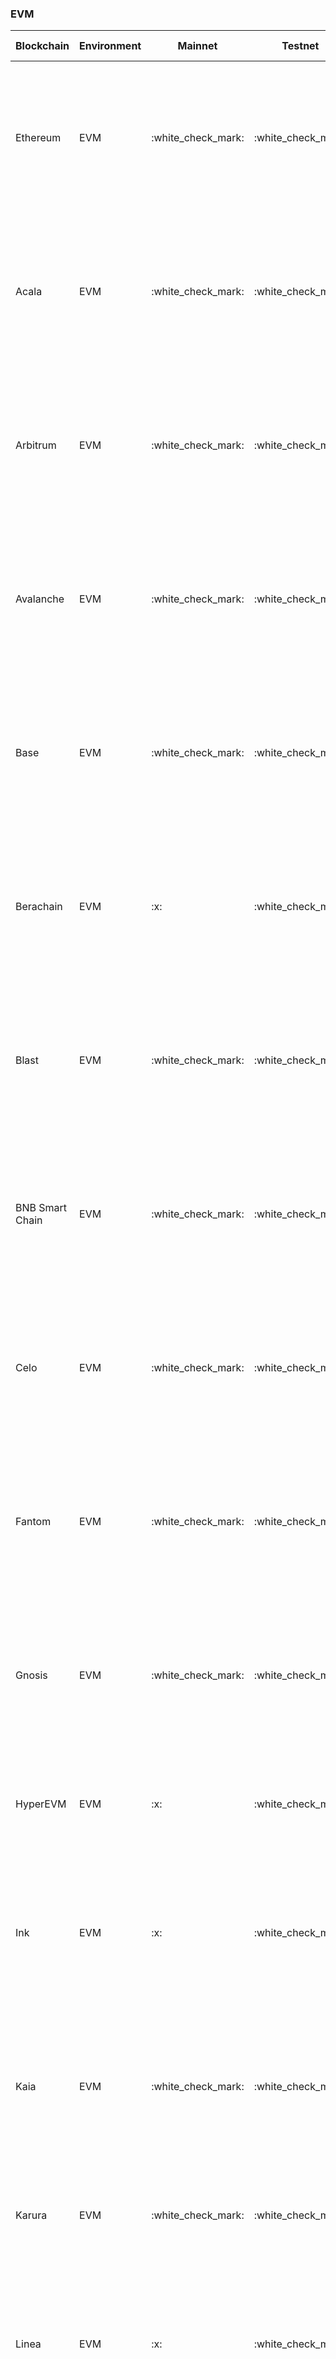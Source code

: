 <!-- The content in this file is auto-generated. Do not modify this file directly. Please see the README.md in the wormhole-mkdocs/scripts directory to learn how to update this page. -->
<!--SUPPORTED_BLOCKCHAIN_CARDS-->
<div class="full-width" markdown>

### EVM

<table data-full-width="true" markdown><thead><th>Blockchain</th><th>Environment</th><th>Mainnet</th><th>Testnet</th><th>Quick Links</th></thead><tbody><tr><td>Ethereum</td><td>EVM</td><td>:white_check_mark:</td><td>:white_check_mark:</td><td>
  :material-web: <a href="https://ethereum.org/" target="_blank">Website</a><br>
  :material-file-document: <a href="https://ethereum.org/en/developers/docs/" target="_blank">Developer Docs</a><br>
  :octicons-package-16: <a href="https://etherscan.io/" target="_blank">Block Explorer</a></td></tr><tr><td>Acala</td><td>EVM</td><td>:white_check_mark:</td><td>:white_check_mark:</td><td>
  :material-web: <a href="https://acala.network/" target="_blank">Website</a><br>
  :material-file-document: <a href="https://evmdocs.acala.network/" target="_blank">Developer Docs</a><br>
  :octicons-package-16: <a href="https://acala.subscan.io/" target="_blank">Block Explorer</a></td></tr><tr><td>Arbitrum</td><td>EVM</td><td>:white_check_mark:</td><td>:white_check_mark:</td><td>
  :material-web: <a href="https://arbitrum.io/" target="_blank">Website</a><br>
  :material-file-document: <a href="https://docs.arbitrum.io/" target="_blank">Developer Docs</a><br>
  :octicons-package-16: <a href="https://arbiscan.io/" target="_blank">Block Explorer</a></td></tr><tr><td>Avalanche</td><td>EVM</td><td>:white_check_mark:</td><td>:white_check_mark:</td><td>
  :material-web: <a href="https://www.avax.network/" target="_blank">Website</a><br>
  :material-file-document: <a href="https://docs.avax.network/" target="_blank">Developer Docs</a><br>
  :octicons-package-16: <a href="https://snowtrace.io/" target="_blank">Block Explorer</a></td></tr><tr><td>Base</td><td>EVM</td><td>:white_check_mark:</td><td>:white_check_mark:</td><td>
  :material-web: <a href="https://base.org/" target="_blank">Website</a><br>
  :material-file-document: <a href="https://docs.base.org/" target="_blank">Developer Docs</a><br>
  :octicons-package-16: <a href="https://goerli.basescan.org/" target="_blank">Block Explorer</a></td></tr><tr><td>Berachain</td><td>EVM</td><td>:x:</td><td>:white_check_mark:</td><td>
  :material-web: <a href="https://www.berachain.com/" target="_blank">Website</a><br>
  :material-file-document: <a href="https://docs.berachain.com/" target="_blank">Developer Docs</a><br>
  :octicons-package-16: <a href="https://bartio.beratrail.io/" target="_blank">Block Explorer</a></td></tr><tr><td>Blast</td><td>EVM</td><td>:white_check_mark:</td><td>:white_check_mark:</td><td>
  :material-web: <a href="https://blast.io/" target="_blank">Website</a><br>
  :material-file-document: <a href="https://docs.blast.io/about-blast" target="_blank">Developer Docs</a><br>
  :octicons-package-16: <a href="https://docs.blast.io/tools/block-explorers#block-explorers" target="_blank">Block Explorer</a></td></tr><tr><td>BNB Smart Chain</td><td>EVM</td><td>:white_check_mark:</td><td>:white_check_mark:</td><td>
  :material-web: <a href="https://www.bnbchain.org/en/smartChain" target="_blank">Website</a><br>
  :material-file-document: <a href="https://docs.bnbchain.org/" target="_blank">Developer Docs</a><br>
  :octicons-package-16: <a href="https://bscscan.com/" target="_blank">Block Explorer</a></td></tr><tr><td>Celo</td><td>EVM</td><td>:white_check_mark:</td><td>:white_check_mark:</td><td>
  :material-web: <a href="https://celo.org/" target="_blank">Website</a><br>
  :material-file-document: <a href="https://docs.celo.org/" target="_blank">Developer Docs</a><br>
  :octicons-package-16: <a href="https://explorer.celo.org/mainnet/" target="_blank">Block Explorer</a></td></tr><tr><td>Fantom</td><td>EVM</td><td>:white_check_mark:</td><td>:white_check_mark:</td><td>
  :material-web: <a href="https://fantom.foundation/" target="_blank">Website</a><br>
  :material-file-document: <a href="https://docs.fantom.foundation/" target="_blank">Developer Docs</a><br>
  :octicons-package-16: <a href="https://ftmscan.com/" target="_blank">Block Explorer</a></td></tr><tr><td>Gnosis</td><td>EVM</td><td>:white_check_mark:</td><td>:white_check_mark:</td><td>
  :material-web: <a href="https://www.gnosis.io/" target="_blank">Website</a><br>
  :material-file-document: <a href="https://docs.gnosischain.com/" target="_blank">Developer Docs</a><br>
  :octicons-package-16: <a href="https://gnosisscan.io/" target="_blank">Block Explorer</a></td></tr><tr><td>HyperEVM</td><td>EVM</td><td>:x:</td><td>:white_check_mark:</td><td>
  :material-web: <a href="https://hyperfoundation.org/" target="_blank">Website</a><br>
  :material-file-document: <a href="https://hyperliquid.gitbook.io/hyperliquid-docs" target="_blank">Developer Docs</a><br></td></tr><tr><td>Ink</td><td>EVM</td><td>:x:</td><td>:white_check_mark:</td><td>
  :material-web: <a href="https://inkonchain.com/" target="_blank">Website</a><br>
  :material-file-document: <a href="https://docs.inkonchain.com/" target="_blank">Developer Docs</a><br>
  :octicons-package-16: <a href="https://explorer-sepolia.inkonchain.com/" target="_blank">Block Explorer</a></td></tr><tr><td>Kaia</td><td>EVM</td><td>:white_check_mark:</td><td>:white_check_mark:</td><td>
  :material-web: <a href="https://kaia.io/" target="_blank">Website</a><br>
  :material-file-document: <a href="https://docs.kaia.io/" target="_blank">Developer Docs</a><br>
  :octicons-package-16: <a href="https://kaiascan.io/" target="_blank">Block Explorer</a></td></tr><tr><td>Karura</td><td>EVM</td><td>:white_check_mark:</td><td>:white_check_mark:</td><td>
  :material-web: <a href="https://acala.network/karura" target="_blank">Website</a><br>
  :material-file-document: <a href="https://evmdocs.acala.network/" target="_blank">Developer Docs</a><br></td></tr><tr><td>Linea</td><td>EVM</td><td>:x:</td><td>:white_check_mark:</td><td>
  :material-web: <a href="https://linea.build/" target="_blank">Website</a><br>
  :material-file-document: <a href="https://docs.linea.build/" target="_blank">Developer Docs</a><br>
  :octicons-package-16: <a href="https://docs.linea.build/get-started/build/block-explorers" target="_blank">Block Explorer</a></td></tr><tr><td>Mantle</td><td>EVM</td><td>:white_check_mark:</td><td>:white_check_mark:</td><td>
  :material-web: <a href="https://www.mantle.xyz/" target="_blank">Website</a><br>
  :material-file-document: <a href="https://docs.mantle.xyz/network/introduction/overview" target="_blank">Developer Docs</a><br>
  :octicons-package-16: <a href="https://mantlescan.xyz/" target="_blank">Block Explorer</a></td></tr><tr><td>Monad</td><td>EVM</td><td>:x:</td><td>:white_check_mark:</td><td>
  :material-web: <a href="https://www.monad.xyz/" target="_blank">Website</a><br>
  :material-file-document: <a href="https://docs.monad.xyz/" target="_blank">Developer Docs</a><br></td></tr><tr><td>Moonbeam</td><td>EVM</td><td>:white_check_mark:</td><td>:white_check_mark:</td><td>
  :material-web: <a href="https://moonbeam.network/" target="_blank">Website</a><br>
  :material-file-document: <a href="https://docs.moonbeam.network/" target="_blank">Developer Docs</a><br>
  :octicons-package-16: <a href="https://moonscan.io/" target="_blank">Block Explorer</a></td></tr><tr><td>Neon</td><td>EVM</td><td>:x:</td><td>:white_check_mark:</td><td>
  :material-web: <a href="https://neonevm.org/" target="_blank">Website</a><br>
  :material-file-document: <a href="https://neonevm.org/docs/" target="_blank">Developer Docs</a><br>
  :octicons-package-16: <a href="https://neonscan.org/" target="_blank">Block Explorer</a></td></tr><tr><td>Oasis</td><td>EVM</td><td>:white_check_mark:</td><td>:white_check_mark:</td><td>
  :material-web: <a href="https://oasisprotocol.org/" target="_blank">Website</a><br>
  :material-file-document: <a href="https://docs.oasis.io/" target="_blank">Developer Docs</a><br>
  :octicons-package-16: <a href="https://docs.oasis.io/dapp/cipher/#block-explorers" target="_blank">Block Explorer</a></td></tr><tr><td>Optimism</td><td>EVM</td><td>:white_check_mark:</td><td>:white_check_mark:</td><td>
  :material-web: <a href="https://www.optimism.io/" target="_blank">Website</a><br>
  :material-file-document: <a href="https://docs.optimism.io/" target="_blank">Developer Docs</a><br>
  :octicons-package-16: <a href="https://optimistic.etherscan.io/" target="_blank">Block Explorer</a></td></tr><tr><td>Polygon</td><td>EVM</td><td>:white_check_mark:</td><td>:white_check_mark:</td><td>
  :material-web: <a href="https://polygon.technology/" target="_blank">Website</a><br>
  :material-file-document: <a href="https://docs.polygon.technology/" target="_blank">Developer Docs</a><br>
  :octicons-package-16: <a href="https://polygonscan.com/" target="_blank">Block Explorer</a></td></tr><tr><td>Rootstock</td><td>EVM</td><td>:white_check_mark:</td><td>:white_check_mark:</td><td>
  :material-web: <a href="https://rootstock.io/" target="_blank">Website</a><br>
  :material-file-document: <a href="https://dev.rootstock.io/" target="_blank">Developer Docs</a><br>
  :octicons-package-16: <a href="https://explorer.rootstock.io/" target="_blank">Block Explorer</a></td></tr><tr><td>Scroll</td><td>EVM</td><td>:white_check_mark:</td><td>:white_check_mark:</td><td>
  :material-web: <a href="https://scroll.io/" target="_blank">Website</a><br>
  :material-file-document: <a href="https://docs.scroll.io/en/home/" target="_blank">Developer Docs</a><br>
  :octicons-package-16: <a href="https://scrollscan.com/" target="_blank">Block Explorer</a></td></tr><tr><td>Seievm</td><td>EVM</td><td>:x:</td><td>:white_check_mark:</td><td></td></tr><tr><td>SNAXchain</td><td>EVM</td><td>:white_check_mark:</td><td>:white_check_mark:</td><td>
  :material-web: <a href="https://synthetix.io/" target="_blank">Website</a><br>
  :material-file-document: <a href="https://docs.synthetix.io/v3/" target="_blank">Developer Docs</a><br>
  :octicons-package-16: <a href="https://explorer.snaxchain.io/" target="_blank">Block Explorer</a></td></tr><tr><td>Unichain</td><td>EVM</td><td>:white_check_mark:</td><td>:white_check_mark:</td><td>
  :material-web: <a href="https://www.unichain.org/" target="_blank">Website</a><br>
  :material-file-document: <a href="https://docs.unichain.org/docs" target="_blank">Developer Docs</a><br>
  :octicons-package-16: <a href="https://sepolia.uniscan.xyz/" target="_blank">Block Explorer</a></td></tr><tr><td>World Chain</td><td>EVM</td><td>:white_check_mark:</td><td>:white_check_mark:</td><td>
  :material-web: <a href="https://world.org/world-chain" target="_blank">Website</a><br>
  :material-file-document: <a href="https://docs.world.org/" target="_blank">Developer Docs</a><br>
  :octicons-package-16: <a href="https://docs.world.org/world-chain/providers/explorers" target="_blank">Block Explorer</a></td></tr><tr><td>X Layer</td><td>EVM</td><td>:white_check_mark:</td><td>:white_check_mark:</td><td>
  :material-web: <a href="https://www.okx.com/xlayer" target="_blank">Website</a><br>
  :material-file-document: <a href="https://www.okx.com/xlayer/docs/developer/build-on-xlayer/about-xlayer" target="_blank">Developer Docs</a><br>
  :octicons-package-16: <a href="https://zksync.l2scan.co/" target="_blank">Block Explorer</a></td></tr></tbody></table>

### SVM

<table data-full-width="true" markdown><thead><th>Blockchain</th><th>Environment</th><th>Mainnet</th><th>Testnet</th><th>Quick Links</th></thead><tbody><tr><td>Solana</td><td>SVM</td><td>:white_check_mark:</td><td>:white_check_mark:</td><td>
  :material-web: <a href="https://solana.com/" target="_blank">Website</a><br>
  :material-file-document: <a href="https://solana.com/docs" target="_blank">Developer Docs</a><br>
  :octicons-package-16: <a href="https://explorer.solana.com/" target="_blank">Block Explorer</a></td></tr><tr><td>Pythnet</td><td>SVM</td><td>:white_check_mark:</td><td>:white_check_mark:</td><td>
  :material-web: <a href="https://www.pyth.network/" target="_blank">Website</a><br>
  :material-file-document: <a href="https://docs.pyth.network/home" target="_blank">Developer Docs</a><br>
  :octicons-package-16: <a href="https://sepolia-optimism.etherscan.io/" target="_blank">Block Explorer</a></td></tr></tbody></table>

### AVM

<table data-full-width="true" markdown><thead><th>Blockchain</th><th>Environment</th><th>Mainnet</th><th>Testnet</th><th>Quick Links</th></thead><tbody><tr><td>Algorand</td><td>AVM</td><td>:white_check_mark:</td><td>:white_check_mark:</td><td>
  :material-web: <a href="https://algorand.com" target="_blank">Website</a><br>
  :material-file-document: <a href="https://developer.algorand.org" target="_blank">Developer Docs</a><br>
  :octicons-package-16: <a href="https://allo.info/" target="_blank">Block Explorer</a></td></tr></tbody></table>

### CosmWasm

<table data-full-width="true" markdown><thead><th>Blockchain</th><th>Environment</th><th>Mainnet</th><th>Testnet</th><th>Quick Links</th></thead><tbody><tr><td>Injective</td><td>CosmWasm</td><td>:white_check_mark:</td><td>:white_check_mark:</td><td>
  :material-web: <a href="https://injective.com/" target="_blank">Website</a><br>
  :material-file-document: <a href="https://docs.injective.network/" target="_blank">Developer Docs</a><br>
  :octicons-package-16: <a href="https://explorer.injective.network/" target="_blank">Block Explorer</a></td></tr><tr><td>Neutron</td><td>CosmWasm</td><td>:white_check_mark:</td><td>:white_check_mark:</td><td>
  :material-web: <a href="https://www.neutron.org/" target="_blank">Website</a><br>
  :material-file-document: <a href="https://docs.neutron.org/" target="_blank">Developer Docs</a><br>
  :octicons-package-16: <a href="https://docs.neutron.org/neutron/faq#where-is-the-block-explorer" target="_blank">Block Explorer</a></td></tr><tr><td>Osmosis</td><td>CosmWasm</td><td>:x:</td><td>:white_check_mark:</td><td>
  :material-web: <a href="https://osmosis.zone/" target="_blank">Website</a><br>
  :material-file-document: <a href="https://docs.osmosis.zone/" target="_blank">Developer Docs</a><br>
  :octicons-package-16: <a href="https://docs.osmosis.zone/overview/endpoints#explorers" target="_blank">Block Explorer</a></td></tr><tr><td>Sei</td><td>CosmWasm</td><td>:white_check_mark:</td><td>:white_check_mark:</td><td>
  :material-web: <a href="https://www.sei.io/" target="_blank">Website</a><br>
  :material-file-document: <a href="https://www.docs.sei.io/" target="_blank">Developer Docs</a><br>
  :octicons-package-16: <a href="https://www.docs.sei.io/dev-ecosystem-providers/explorers#sei-explorers" target="_blank">Block Explorer</a></td></tr><tr><td>Terra</td><td>CosmWasm</td><td>:white_check_mark:</td><td>:white_check_mark:</td><td>
  :material-web: <a href="https://www.terra.money/" target="_blank">Website</a><br>
  :material-file-document: <a href="https://classic-docs.terra.money/docs/full-node/run-a-full-terra-node/join-a-network.html" target="_blank">Developer Docs</a><br>
  :octicons-package-16: <a href="https://classic-docs.terra.money/docs/ecosystem/explore.html?highlight=explorer#block-explorers" target="_blank">Block Explorer</a></td></tr><tr><td>Terra 2.0</td><td>CosmWasm</td><td>:white_check_mark:</td><td>:white_check_mark:</td><td>
  :material-web: <a href="https://www.terra.money/" target="_blank">Website</a><br>
  :material-file-document: <a href="https://docs.terra.money/" target="_blank">Developer Docs</a><br>
  :octicons-package-16: <a href="https://finder.terra.money/" target="_blank">Block Explorer</a></td></tr><tr><td>XPLA</td><td>CosmWasm</td><td>:white_check_mark:</td><td>:white_check_mark:</td><td>
  :material-web: <a href="https://www.xpla.io/en" target="_blank">Website</a><br>
  :material-file-document: <a href="https://docs.xpla.io/develop/develop/get-started/" target="_blank">Developer Docs</a><br>
  :octicons-package-16: <a href="https://explorer.xpla.io/" target="_blank">Block Explorer</a></td></tr></tbody></table>

### Move VM

<table data-full-width="true" markdown><thead><th>Blockchain</th><th>Environment</th><th>Mainnet</th><th>Testnet</th><th>Quick Links</th></thead><tbody><tr><td>Aptos</td><td>Move VM</td><td>:white_check_mark:</td><td>:white_check_mark:</td><td>
  :material-web: <a href="https://aptosfoundation.org/" target="_blank">Website</a><br>
  :material-file-document: <a href="https://aptos.dev/" target="_blank">Developer Docs</a><br>
  :octicons-package-16: <a href="https://explorer.aptoslabs.com/" target="_blank">Block Explorer</a></td></tr></tbody></table>

### NEAR VM

<table data-full-width="true" markdown><thead><th>Blockchain</th><th>Environment</th><th>Mainnet</th><th>Testnet</th><th>Quick Links</th></thead><tbody><tr><td>NEAR</td><td>NEAR VM</td><td>:white_check_mark:</td><td>:white_check_mark:</td><td>
  :material-web: <a href="https://near.org/" target="_blank">Website</a><br>
  :material-file-document: <a href="https://docs.near.org/" target="_blank">Developer Docs</a><br>
  :octicons-package-16: <a href="https://nearblocks.io/" target="_blank">Block Explorer</a></td></tr></tbody></table>

### Sui Move VM

<table data-full-width="true" markdown><thead><th>Blockchain</th><th>Environment</th><th>Mainnet</th><th>Testnet</th><th>Quick Links</th></thead><tbody><tr><td>Sui</td><td>Sui Move VM</td><td>:white_check_mark:</td><td>:white_check_mark:</td><td>
  :material-web: <a href="https://sui.io/" target="_blank">Website</a><br>
  :material-file-document: <a href="https://docs.sui.io/" target="_blank">Developer Docs</a><br>
  :octicons-package-16: <a href="https://suiscan.xyz/" target="_blank">Block Explorer</a></td></tr></tbody></table>

</div>
<!--SUPPORTED_BLOCKCHAIN_CARDS-->
